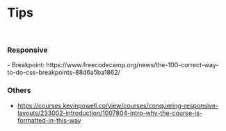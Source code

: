 # Tips
 
<br>
<h3> Responsive </h3>
 - Breakpoint: https://www.freecodecamp.org/news/the-100-correct-way-to-do-css-breakpoints-88d6a5ba1862/ 

<h3> Others </h3>

- https://courses.kevinpowell.co/view/courses/conquering-responsive-layouts/233002-introduction/1007804-intro-why-the-course-is-formatted-in-this-way
